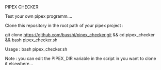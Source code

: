 PIPEX CHECKER

Test your own pipex programm....

Clone this repository in the root path of your pipex project :

git clone https://github.com/busshi/pipex_checker.git && cd pipex_checker && bash pipex_checker.sh



Usage : bash pipex_checker.sh


Note : you can edit the PIPEX_DIR variable in the script in you want to clone it elsewhere...
